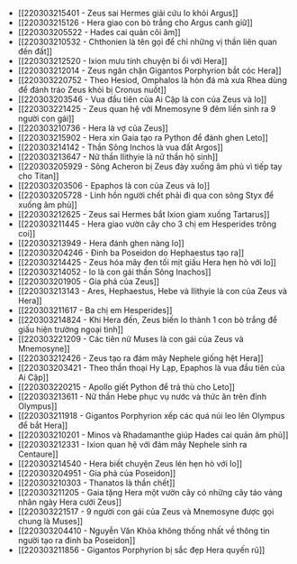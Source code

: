 - [[220303215401 - Zeus sai Hermes giải cứu Io khỏi Argus]]
- [[220303215126 - Hera giao con bò trắng cho Argus canh giữ]]
- [[220303205522 - Hades cai quản cõi âm]]
- [[220303210532 - Chthonien là tên gọi để chỉ những vị thần liên quan đến đất]]
- [[220303212520 - Ixion mưu tính chuyện bỉ ổi với Hera]]
- [[220303212014 - Zeus ngăn chặn Gigantos Porphyrion bắt cóc Hera]]
- [[220303220752 - Theo Hesiod, Omphalos là hòn đá mà xưa Rhea dùng để đánh tráo Zeus khỏi bị Cronus nuốt]]
- [[220303203546 - Vua đầu tiên của Ai Cập là con của Zeus và Io]]
- [[220303221425 - Zeus quan hệ với Mnemosyne 9 đêm liền sinh ra 9 người con gái]]
- [[220303210736 - Hera là vợ của Zeus]]
- [[220303215902 - Hera xin Gaia tạo ra Python để đánh ghen Leto]]
- [[220303214142 - Thần Sông Inchos là vua đất Argos]]
- [[220303213647 - Nữ thần Ilithyie là nữ thần hộ sinh]]
- [[220303205929 - Sông Acheron bị Zeus đày xuống âm phủ vì tiếp tay cho Titan]]
- [[220303203506 - Epaphos là con của Zeus và Io]]
- [[220303205728 - Linh hồn người chết phải đi qua con sông Styx để xuống âm phủ]]
- [[220303212625 - Zeus sai Hermes bắt Ixion giam xuống Tartarus]]
- [[220303211445 - Hera giao vườn cây cho 3 chị em Hesperides trông coi]]
- [[220303213949 - Hera đánh ghen nàng Io]]
- [[220303204246 - Đinh ba Poseidon do Hephaestus tạo ra]]
- [[220303214425 - Zeus hóa mây đen tối mịt giấu Hera hẹn hò với Io]]
- [[220303214052 - Io là con gái thần Sông Inachos]]
- [[220303201905 - Gia phả của Zeus]]
- [[220303213143 - Ares, Hephaestus, Hebe và Ilithyie là con của Zeus và Hera]]
- [[220303211617 - Ba chị em Hesperides]]
- [[220303214824 - Khi Hera đến, Zeus biến Io thành 1 con bò trắng để giấu hiện trường ngoại tình]]
- [[220303221209 - Các tiên nữ Muses là con gái của Zeus và Mnemosyne]]
- [[220303212426 - Zeus tạo ra đám mây Nephele giống hệt Hera]]
- [[220303203421 - Theo thần thoại Hy Lạp, Epaphos là vua đầu tiên của Ai Cập]]
- [[220303220215 - Apollo giết Python để trả thù cho Leto]]
- [[220303213611 - Nữ thần Hebe phục vụ nước và thức ăn trên đỉnh Olympus]]
- [[220303211918 - Gigantos Porphyrion xếp các quá núi leo lên Olympus để bắt Hera]]
- [[220303210201 - Minos và Rhadamanthe giúp Hades cai quản âm phủ]]
- [[220303212331 - Ixion quan hệ với đám mây Nephele sinh ra Centaure]]
- [[220303214540 - Hera biết chuyện Zeus lén hẹn hò với Io]]
- [[220303204951 - Gia phả của Poseidon]]
- [[220303210303 - Thanatos là thần chết]]
- [[220303211205 - Gaia tặng Hera một vườn cây có những cây táo vàng nhân ngày Hera cưới Zeus]]
- [[220303221517 - 9 người con gái của Zeus và Mnemosyne được gọi chung là Muses]]
- [[220303204410 - Nguyễn Văn Khỏa không thống nhất về thông tin người tạo ra đinh ba Poseidon]]
- [[220303211856 - Gigantos Porphyrion bị sắc đẹp Hera quyến rũ]]
